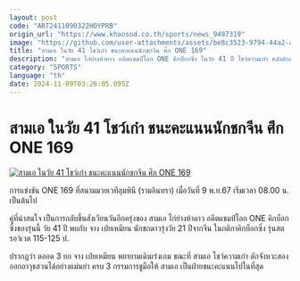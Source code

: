 ```yaml
---
layout: post
code: "ART2411090322HOYPRB"
origin_url: "https://www.khaosod.co.th/sports/news_9497319"
image: "https://github.com/user-attachments/assets/be8c3523-9794-44a2-a0a9-119e5670a49d"
title: "สามเอ ในวัย 41 โชว์เก๋า ชนะคะแนนนักชกจีน ศึก ONE 169"
description: "สามเอ ไก่ย่างห้าดาว อดีตแชมป์โลก ONE คิกบ็อกซิ่ง ในวัย 41 ปี โชว์ความเก๋า หลังดักต่อยจังหวะสอง เอาชนะคะแนนคู่ชกดาวรุ่งจากจีน"
category: "SPORTS"
language: "th"
date: 2024-11-09T03:26:05.095Z
---
```


# สามเอ ในวัย 41 โชว์เก๋า ชนะคะแนนนักชกจีน ศึก ONE 169

[![สามเอ ในวัย 41 โชว์เก๋า ชนะคะแนนนักชกจีน ศึก ONE 169](https://www.khaosod.co.th/wpapp/uploads/2024/11/hutui.jpg "สามเอ ในวัย 41 โชว์เก๋า ชนะคะแนนนักชกจีน ศึก ONE 169")](https://www.khaosod.co.th/wpapp/uploads/2024/11/hutui.jpg)

การแข่งขัน ONE 169 ที่สนามมวยเวทีลุมพินี (รามอินทรา) เมื่อวันที่ 9 พ.ย.67 เริ่มเวลา 08.00 น. เป็นต้นไป

คู่ที่น่าสนใจ เป็นการกลับขึ้นสังเวียนวันอีกครุ่งของ สามเอ ไก่ย่างห้าดาว อดีตแชมป์โลก ONE คิกบ็อกซิ่งของรุ่นนี้ วัย 41 ปี พบกับ จาง เป่ยเหมียน นักชกดาวรุ่งวัย 21 ปีจากจีน ในกติกาคิกบ็อกซิ่ง รุ่นสตรอว์เวต 115-125 ป.

ปรากฎว่า ตออด 3 ยก จาง เป่ยเหมียน พยายามเดินเร่งเกม ขณะที่ สามเอ โชว์ความเก๋า ดักจังหวะสอง ออกอาวุธสวนได้อย่างแม่นยำ ครบ 3 กรรมการชูมือให้ สามเอ เป็นฝ่ายชนะคะแนนไปในที่สุด
